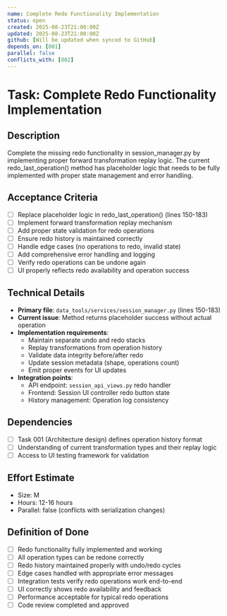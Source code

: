 ```yaml
---
name: Complete Redo Functionality Implementation
status: open
created: 2025-08-23T21:00:00Z
updated: 2025-08-23T21:00:00Z
github: [Will be updated when synced to GitHub]
depends_on: [001]
parallel: false
conflicts_with: [002]
---
```


# Task: Complete Redo Functionality Implementation

## Description
Complete the missing redo functionality in session_manager.py by implementing proper forward transformation replay logic. The current redo_last_operation() method has placeholder logic that needs to be fully implemented with proper state management and error handling.

## Acceptance Criteria
- [ ] Replace placeholder logic in redo_last_operation() (lines 150-183)
- [ ] Implement forward transformation replay mechanism
- [ ] Add proper state validation for redo operations
- [ ] Ensure redo history is maintained correctly
- [ ] Handle edge cases (no operations to redo, invalid state)
- [ ] Add comprehensive error handling and logging
- [ ] Verify redo operations can be undone again
- [ ] UI properly reflects redo availability and operation success

## Technical Details
- **Primary file**: `data_tools/services/session_manager.py` (lines 150-183)
- **Current issue**: Method returns placeholder success without actual operation
- **Implementation requirements**:
  - Maintain separate undo and redo stacks
  - Replay transformations from operation history
  - Validate data integrity before/after redo
  - Update session metadata (shape, operations count)
  - Emit proper events for UI updates
- **Integration points**:
  - API endpoint: `session_api_views.py` redo handler
  - Frontend: Session UI controller redo button state
  - History management: Operation log consistency

## Dependencies
- [ ] Task 001 (Architecture design) defines operation history format
- [ ] Understanding of current transformation types and their replay logic
- [ ] Access to UI testing framework for validation

## Effort Estimate
- Size: M
- Hours: 12-16 hours
- Parallel: false (conflicts with serialization changes)

## Definition of Done
- [ ] Redo functionality fully implemented and working
- [ ] All operation types can be redone correctly
- [ ] Redo history maintained properly with undo/redo cycles
- [ ] Edge cases handled with appropriate error messages
- [ ] Integration tests verify redo operations work end-to-end
- [ ] UI correctly shows redo availability and feedback
- [ ] Performance acceptable for typical redo operations
- [ ] Code review completed and approved